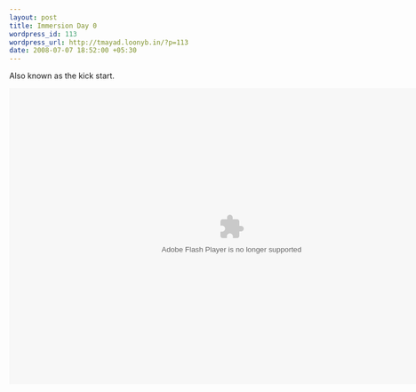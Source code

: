 ```yaml
--- 
layout: post
title: Immersion Day 0
wordpress_id: 113
wordpress_url: http://tmayad.loonyb.in/?p=113
date: 2008-07-07 18:52:00 +05:30
---
```

<p>Also known as the kick start.</p>

<embed type="application/x-shockwave-flash" src="http://picasaweb.google.com/s/c/bin/slideshow.swf" width="800" height="533" flashvars="host=picasaweb.google.com&captions=1&noautoplay=1&RGB=0x000000&feed=http%3A%2F%2Fpicasaweb.google.com%2Fdata%2Ffeed%2Fapi%2Fuser%2FMr.Subhash%2Falbumid%2F5219955309017056385%3Fkind%3Dphoto%26alt%3Drss" pluginspage="http://www.macromedia.com/go/getflashplayer"></embed>
